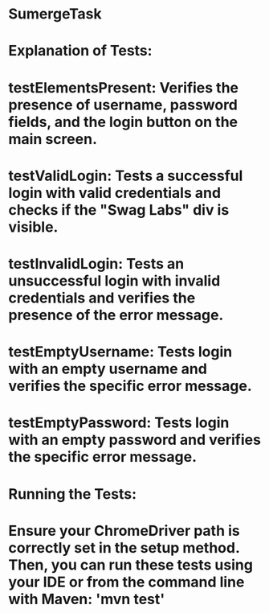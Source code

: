 # SumergeTask
# Explanation of Tests:
# testElementsPresent: Verifies the presence of username, password fields, and the login button on the main screen.
# testValidLogin: Tests a successful login with valid credentials and checks if the "Swag Labs" div is visible.
# testInvalidLogin: Tests an unsuccessful login with invalid credentials and verifies the presence of the error message.
# testEmptyUsername: Tests login with an empty username and verifies the specific error message.
# testEmptyPassword: Tests login with an empty password and verifies the specific error message.
# Running the Tests:
# Ensure your ChromeDriver path is correctly set in the setup method. Then, you can run these tests using your IDE or from the command line with Maven: 'mvn test'
